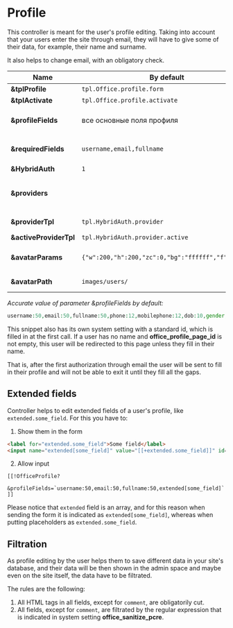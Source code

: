 # Profile

This controller is meant for the user's profile editing.
Taking into account that your users enter the site through email, they will have to give some of their data, for example, their name and surname.

It also helps to change email, with an obligatory check.

Name                   | By default                                         | Description
-----------------------|----------------------------------------------------|------------------------------------------------------------------------------------------------------------------------------------------------------------------------------------------------------------------
**&tplProfile**        | `tpl.Office.profile.form`                          | Chunk for output and editing of a user's profile.
**&tplActivate**       | `tpl.Office.profile.activate`                      | Chunk for activation letter.
**&profileFields**     | все основные поля профиля                          | List of fields that a user can edit, with commas. You can also indicate maximal length of values after a colon. For example, &profileFields=`username:25,fullname:50,email`.
**&requiredFields**    | `username,email,fullname`                          | List of fields that are obligatory for editing. These fields shoud be filled in for successful profile update. For example, &requiredFields=`username,fullname,email`.
**&HybridAuth**        | `1`                                                | Turn on integration with HybridAuth, if it is installed.
**&providers**         |                                                    | List of providers of HybridAuthauthorization, with commas. All accessible providers are here {core_path}components/hybridauth/model/hybridauth/lib/Providers/. For example, &providers=`Google,Twitter,Facebook`.
**&providerTpl**       | `tpl.HybridAuth.provider`                          | Chunk for output of a link to authorization or adding the HybridAuth service to an account.
**&activeProviderTpl** | `tpl.HybridAuth.provider.active`                   | Chunk for output of the icon of the added HybridAuth service.
**&avatarParams**      | `{"w":200,"h":200,"zc":0,"bg":"ffffff","f":"jpg"}` | JSON line with parameters of avatar convertation with help of строка phpThumb. By default - `{"w":200,"h":200,"zc":0,"bg":"ffffff","f":"jpg"}`.
**&avatarPath**        | `images/users/`                                    | Directory for saving avatars for users inside MODX_ASSETS_PATH. By default - "images/users/".

*Accurate value of parameter &profileFields by default:*

```php
username:50,email:50,fullname:50,phone:12,mobilephone:12,dob:10,gender,address,country,city,state,zip,fax,photo,comment,website,specifiedpassword,confirmpassword
```

This snippet also has its own system setting with a standard id, which is filled in at the first call.
If a user has no name and **office_profile_page_id** is not empty, this user will be redirected to this page unless they fill in their name.

That is, after the first authorization through email the user will be sent to fill in their profile and will not be able to exit it until they fill all the gaps.

## Extended fields

Controller helps to edit extended fields of a user's profile, like `extended.some_field`. For this you have to:

1. Show them in the form

  ```html
  <label for="extended.some_field">Some field</label>
  <input name="extended[some_field]" value="[[+extended.some_field]]" id="extended.some_field">
  ```

2. Allow input

  ```modx
  [[!OfficeProfile?
    &profileFields=`username:50,email:50,fullname:50,extended[some_field]`
  ]]
  ```

Please notice that `extended` field is an array, and for this reason when sending the form it is indicated
as `extended[some_field]`, whereas when putting placeholders as `extended.some_field`.

## Filtration

As profile editing by the user helps them to save different data in your site's database,
and their data will be then shown in the admin space and maybe even on the site itself, the data have to be filtrated.

The rules are the following:

1. All HTML tags in all fields, except for `comment`, are obligatorily cut.
2. All fields, except for `comment`, are filtrated by the regular expression that is indicated in system setting **office_sanitize_pcre**.
